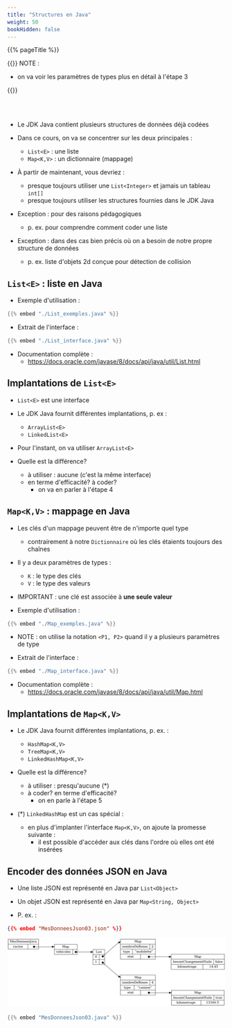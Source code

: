 ```yaml
---
title: "Structures en Java"
weight: 50
bookHidden: false
---
```


{{% pageTitle %}}

{{<excerpt class="note" >}}
NOTE&nbsp;: 

* on va voir les paramètres de types plus en détail à l'étape 3

{{</excerpt>}}

<br>
<br>



* Le JDK Java contient plusieurs structures de données déjà codées

* Dans ce cours, on va se concentrer sur les deux principales&nbsp;:
    * `List<E>`&nbsp;: une liste
    * `Map<K,V>`&nbsp;: un dictionnaire (mappage)

* À partir de maintenant, vous devriez&nbsp;:
    * presque toujours utiliser une `List<Integer>` et jamais un tableau `int[]`
    * presque toujours utiliser les structures fournies dans le JDK Java

* Exception&nbsp;: pour des raisons pédagogiques
    * p.&nbsp;ex. pour comprendre comment coder une liste

* Exception&nbsp;: dans des cas bien précis où on a besoin de notre propre structure de données
    * p.&nbsp;ex. liste d'objets 2d conçue pour détection de collision

## `List<E>`&nbsp;: liste en Java


* Exemple d'utilisation&nbsp;:

```java
{{% embed "./List_exemples.java" %}}
```

* Extrait de l'interface&nbsp;:

```java
{{% embed "./List_interface.java" %}}
```

* Documentation complète&nbsp;: 
    * <a target="_blank" href="https://docs.oracle.com/javase/8/docs/api/java/util/List.html">https://docs.oracle.com/javase/8/docs/api/java/util/List.html</a>

## Implantations de `List<E>`



* `List<E>` est une interface

* Le JDK Java fournit différentes implantations, p.&nbsp;ex&nbsp;:
    * `ArrayList<E>`
    * `LinkedList<E>`

* Pour l'instant, on va utiliser `ArrayList<E>`

* Quelle est la différence?
    * à utiliser&nbsp;: aucune (c'est la même interface)
    * en terme d'efficacité? à coder?
        * on va en parler à l'étape 4

## `Map<K,V>`&nbsp;: mappage en Java


* Les clés d'un mappage peuvent être de n'importe quel type
    * contrairement à notre `Dictionnaire` où les clés étaients toujours des chaînes

* Il y a deux paramètres de types&nbsp;:
    * `K`&nbsp;: le type des clés
    * `V`&nbsp;: le type des valeurs

* IMPORTANT&nbsp;: une clé est associée à **une seule valeur**

* Exemple d'utilisation&nbsp;:

```java
{{% embed "./Map_exemples.java" %}}
```
* NOTE&nbsp;: on utilise la notation `<P1, P2>` quand il y a plusieurs paramètres de type


* Extrait de l'interface&nbsp;:

```java
{{% embed "./Map_interface.java" %}}
```

* Documentation complète&nbsp;: 
    * <a href="https://docs.oracle.com/javase/8/docs/api/java/util/Map.html" target="_blank">https://docs.oracle.com/javase/8/docs/api/java/util/Map.html</a>

## Implantations de `Map<K,V>`



* Le JDK Java fournit différentes implantations, p.&nbsp;ex.&nbsp;:
    * `HashMap<K,V>`
    * `TreeMap<K,V>`
    * `LinkedHashMap<K,V>`

* Quelle est la différence?
    * à utiliser&nbsp;: presqu'aucune (*)
    * à coder? en terme d'efficacité?
        * on en parle à l'étape 5

* (*) `LinkedHashMap` est un cas spécial&nbsp;:
    * en plus d'implanter l'interface `Map<K,V>`, on ajoute la promesse suivante&nbsp;:
        * il est possible d'accéder aux clés dans l'ordre où elles ont été insérées


## Encoder des données JSON en Java


* Une liste JSON est représenté en Java par `List<Object>`

* Un objet JSON est représenté en Java par `Map<String, Object>`

* P.&nbsp;ex.&nbsp;:

```json
{{% embed "MesDonneesJson03.json" %}}
```

<img src="./MesDonneesJson03.png"/>

```java
{{% embed "MesDonneesJson03.java" %}}
```




